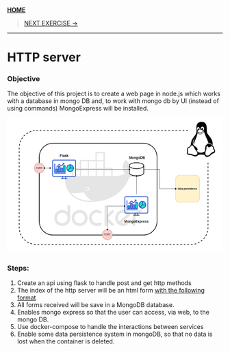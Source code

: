 [__HOME__](../../../README.md)

> [NEXT EXERCISE ->](../2-data-analysis/README.md)
---

# HTTP server

### Objective 

The objective of this project is to create a web page in node.js which works with a database in mongo DB and, to work with mongo db by UI (instead of using commands) MongoExpress will be installed.

![Code structure](image.png)

### Steps:
1. Create an api using flask to handle post and get http methods
2. The index of the http server will be an html form [with the following format](./src/my-app/templates/form.html)
3. All forms received will be save in a MongoDB database.
4. Enables mongo express so that the user can access, via web, to the mongo DB.
5. Use docker-compose to handle the interactions between services
6. Enable some data persistence system in mongoDB, so that no data is lost when the container is deleted.